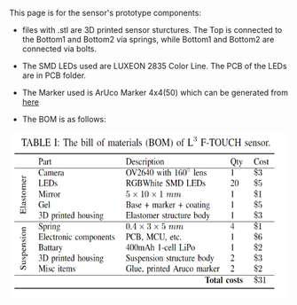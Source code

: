 This page is for the sensor's prototype components:

* files with .stl are 3D printed sensor sturctures. The Top is connected to the Bottom1 and Bottom2 via springs, while Bottom1 and Bottom2 are connected via bolts.

* The SMD LEDs used are LUXEON 2835 Color Line. The PCB of the LEDs are in PCB folder.

* The Marker used is ArUco Marker 4x4(50) which can be generated from [here](https://chev.me/arucogen/)

* The BOM is as follows:
<p align="left">
  <img width="560" height="300" src="BOM .png">
</p>

